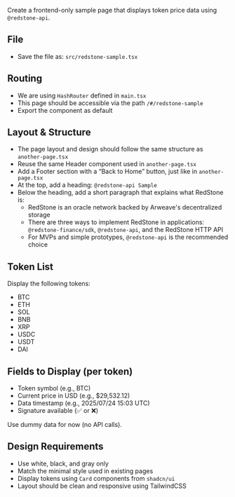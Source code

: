 Create a frontend-only sample page that displays token price data using `@redstone-api`.

## File
- Save the file as: `src/redstone-sample.tsx`

## Routing
- We are using `HashRouter` defined in `main.tsx`
- This page should be accessible via the path `/#/redstone-sample`
- Export the component as default

## Layout & Structure
- The page layout and design should follow the same structure as `another-page.tsx`
- Reuse the same Header component used in `another-page.tsx`
- Add a Footer section with a “Back to Home” button, just like in `another-page.tsx`
- At the top, add a heading: `@redstone-api Sample`
- Below the heading, add a short paragraph that explains what RedStone is:
  - RedStone is an oracle network backed by Arweave's decentralized storage
  - There are three ways to implement RedStone in applications: `@redstone-finance/sdk`, `@redstone-api`, and the RedStone HTTP API
  - For MVPs and simple prototypes, `@redstone-api` is the recommended choice

## Token List
Display the following tokens:

- BTC
- ETH
- SOL
- BNB
- XRP
- USDC
- USDT
- DAI

## Fields to Display (per token)
- Token symbol (e.g., BTC)
- Current price in USD (e.g., $29,532.12)
- Data timestamp (e.g., 2025/07/24 15:03 UTC)
- Signature available (✅ or ❌)

Use dummy data for now (no API calls).

## Design Requirements
- Use white, black, and gray only
- Match the minimal style used in existing pages
- Display tokens using `Card` components from `shadcn/ui`
- Layout should be clean and responsive using TailwindCSS
